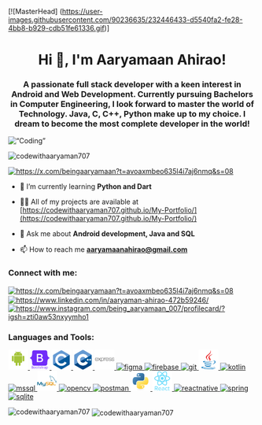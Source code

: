 [![MasterHead] (https://user-images.githubusercontent.com/90236635/232446433-d5540fa2-fe28-4bb8-b929-cdb51fe61336.gif)]
<h1 align="center">Hi 👋, I'm Aaryamaan Ahirao!</h1>
<h3 align="center">A passionate full stack developer with a keen interest in Android and Web Development. Currently pursuing Bachelors in Computer Engineering, I look forward to master the world of Technology. Java, C, C++, Python make up to my choice. I dream to become the most complete developer in the world!</h3>
<img align = “right” alt=“Coding” width=“400” src=“https://encrypted-tbn0.gstatic.com/images?q=tbn:ANd9GcS6esI-3nYt_FMiPTZaG4p6ygszp3mry7ujyg_OVFixqzj2_nT7Ukjf0l4&s"> 

<p align="left"> <img src="https://komarev.com/ghpvc/?username=codewithaaryaman707&label=Profile%20views&color=0e75b6&style=flat" alt="codewithaaryaman707" /> </p>

<p align="left"> <a href="https://twitter.com/https://x.com/beingaaryamaan?t=avoaxmbeo635l4i7aj6nmq&s=08" target="blank"><img src="https://img.shields.io/twitter/follow/https://x.com/beingaaryamaan?t=avoaxmbeo635l4i7aj6nmq&s=08?logo=twitter&style=for-the-badge" alt="https://x.com/beingaaryamaan?t=avoaxmbeo635l4i7aj6nmq&s=08" /></a> </p>

- 🌱 I’m currently learning **Python and Dart**

- 👨‍💻 All of my projects are available at [https://codewithaaryaman707.github.io/My-Portfolio/](https://codewithaaryaman707.github.io/My-Portfolio/)

- 💬 Ask me about **Android development, Java and SQL**

- 📫 How to reach me **aaryamaanahirao@gmail.com**

<h3 align="left">Connect with me:</h3>
<p align="left">
<a href="https://twitter.com/https://x.com/beingaaryamaan?t=avoaxmbeo635l4i7aj6nmq&s=08" target="blank"><img align="center" src="https://raw.githubusercontent.com/rahuldkjain/github-profile-readme-generator/master/src/images/icons/Social/twitter.svg" alt="https://x.com/beingaaryamaan?t=avoaxmbeo635l4i7aj6nmq&s=08" height="30" width="40" /></a>
<a href="https://linkedin.com/in/https://www.linkedin.com/in/aaryaman-ahirao-472b59246/" target="blank"><img align="center" src="https://raw.githubusercontent.com/rahuldkjain/github-profile-readme-generator/master/src/images/icons/Social/linked-in-alt.svg" alt="https://www.linkedin.com/in/aaryaman-ahirao-472b59246/" height="30" width="40" /></a>
<a href="https://instagram.com/https://www.instagram.com/being_aaryamaan_007/profilecard/?igsh=zti0aw53nxyymho1" target="blank"><img align="center" src="https://raw.githubusercontent.com/rahuldkjain/github-profile-readme-generator/master/src/images/icons/Social/instagram.svg" alt="https://www.instagram.com/being_aaryamaan_007/profilecard/?igsh=zti0aw53nxyymho1" height="30" width="40" /></a>
</p>

<h3 align="left">Languages and Tools:</h3>
<p align="left"> <a href="https://developer.android.com" target="_blank" rel="noreferrer"> <img src="https://raw.githubusercontent.com/devicons/devicon/master/icons/android/android-original-wordmark.svg" alt="android" width="40" height="40"/> </a> <a href="https://getbootstrap.com" target="_blank" rel="noreferrer"> <img src="https://raw.githubusercontent.com/devicons/devicon/master/icons/bootstrap/bootstrap-plain-wordmark.svg" alt="bootstrap" width="40" height="40"/> </a> <a href="https://www.cprogramming.com/" target="_blank" rel="noreferrer"> <img src="https://raw.githubusercontent.com/devicons/devicon/master/icons/c/c-original.svg" alt="c" width="40" height="40"/> </a> <a href="https://www.w3schools.com/cpp/" target="_blank" rel="noreferrer"> <img src="https://raw.githubusercontent.com/devicons/devicon/master/icons/cplusplus/cplusplus-original.svg" alt="cplusplus" width="40" height="40"/> </a> <a href="https://expressjs.com" target="_blank" rel="noreferrer"> <img src="https://raw.githubusercontent.com/devicons/devicon/master/icons/express/express-original-wordmark.svg" alt="express" width="40" height="40"/> </a> <a href="https://www.figma.com/" target="_blank" rel="noreferrer"> <img src="https://www.vectorlogo.zone/logos/figma/figma-icon.svg" alt="figma" width="40" height="40"/> </a> <a href="https://firebase.google.com/" target="_blank" rel="noreferrer"> <img src="https://www.vectorlogo.zone/logos/firebase/firebase-icon.svg" alt="firebase" width="40" height="40"/> </a> <a href="https://git-scm.com/" target="_blank" rel="noreferrer"> <img src="https://www.vectorlogo.zone/logos/git-scm/git-scm-icon.svg" alt="git" width="40" height="40"/> </a> <a href="https://www.java.com" target="_blank" rel="noreferrer"> <img src="https://raw.githubusercontent.com/devicons/devicon/master/icons/java/java-original.svg" alt="java" width="40" height="40"/> </a> <a href="https://kotlinlang.org" target="_blank" rel="noreferrer"> <img src="https://www.vectorlogo.zone/logos/kotlinlang/kotlinlang-icon.svg" alt="kotlin" width="40" height="40"/> </a> <a href="https://www.microsoft.com/en-us/sql-server" target="_blank" rel="noreferrer"> <img src="https://www.svgrepo.com/show/303229/microsoft-sql-server-logo.svg" alt="mssql" width="40" height="40"/> </a> <a href="https://www.mysql.com/" target="_blank" rel="noreferrer"> <img src="https://raw.githubusercontent.com/devicons/devicon/master/icons/mysql/mysql-original-wordmark.svg" alt="mysql" width="40" height="40"/> </a> <a href="https://opencv.org/" target="_blank" rel="noreferrer"> <img src="https://www.vectorlogo.zone/logos/opencv/opencv-icon.svg" alt="opencv" width="40" height="40"/> </a> <a href="https://postman.com" target="_blank" rel="noreferrer"> <img src="https://www.vectorlogo.zone/logos/getpostman/getpostman-icon.svg" alt="postman" width="40" height="40"/> </a> <a href="https://www.python.org" target="_blank" rel="noreferrer"> <img src="https://raw.githubusercontent.com/devicons/devicon/master/icons/python/python-original.svg" alt="python" width="40" height="40"/> </a> <a href="https://reactjs.org/" target="_blank" rel="noreferrer"> <img src="https://raw.githubusercontent.com/devicons/devicon/master/icons/react/react-original-wordmark.svg" alt="react" width="40" height="40"/> </a> <a href="https://reactnative.dev/" target="_blank" rel="noreferrer"> <img src="https://reactnative.dev/img/header_logo.svg" alt="reactnative" width="40" height="40"/> </a> <a href="https://spring.io/" target="_blank" rel="noreferrer"> <img src="https://www.vectorlogo.zone/logos/springio/springio-icon.svg" alt="spring" width="40" height="40"/> </a> <a href="https://www.sqlite.org/" target="_blank" rel="noreferrer"> <img src="https://www.vectorlogo.zone/logos/sqlite/sqlite-icon.svg" alt="sqlite" width="40" height="40"/> </a> </p>

<p><img align="left" src="https://github-readme-stats.vercel.app/api/top-langs?username=codewithaaryaman707&show_icons=true&locale=en&layout=compact" alt="codewithaaryaman707" /></p>

<p>&nbsp;<img align="center" src="https://github-readme-stats.vercel.app/api?username=codewithaaryaman707&show_icons=true&locale=en" alt="codewithaaryaman707" /></p>
